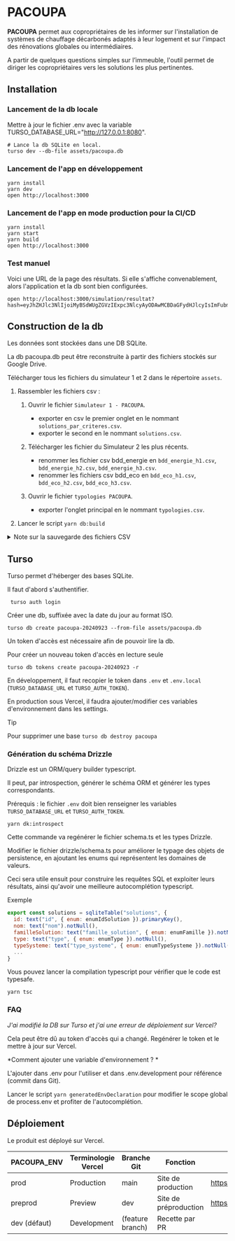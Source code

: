 # PACOUPA

**PACOUPA** permet aux copropriétaires de les informer sur l'installation de systèmes de chauffage décarbonés adaptés à leur logement et sur l'impact des rénovations globales ou intermédiaires.

A partir de quelques questions simples sur l’immeuble, l'outil permet de diriger les copropriétaires vers les solutions les plus pertinentes.

## Installation

### Lancement de la db locale

Mettre à jour le fichier .env avec la variable TURSO_DATABASE_URL="http://127.0.0.1:8080".

```shell
# Lance la db SQLite en local.
turso dev --db-file assets/pacoupa.db 
```

### Lancement de l'app en développement

```shell
yarn install
yarn dev
open http://localhost:3000
```

### Lancement de l'app en mode production pour la CI/CD

```shell
yarn install        
yarn start
yarn build
open http://localhost:3000
```

### Test manuel

Voici une URL de la page des résultats. 
Si elle s'affiche convenablement, alors l'application et la db sont bien configurées.

```shell
open http://localhost:3000/simulation/resultat?hash=eyJhZHJlc3NlIjoiMyBSdWUgZGVzIExpc3NlcyAyODAwMCBDaGFydHJlcyIsImFubmVlIjoxOTcwLCJyZW5vdmF0aW9uIjpbXSwibmJMb2dlbWVudHMiOjMwLCJwb3NzZWRlRXNwYWNlc0V4dGVyaWV1cnNDb21tdW5zIjoiTm9uIiwicG9zc2VkZUVzcGFjZXNFeHRlcmlldXJzUGVyc29ubmVscyI6Ik91aSIsImVzcGFjZXNFeHRlcmlldXJzUGVyc29ubmVscyI6WyJiYWxjb24iXSwidHlwZUNIIjoiaW5kaXZpZHVlbCIsImVuZXJnaWVDSCI6ImdheiIsImVtZXR0ZXVyIjoicmFkaWF0ZXVycyIsInR5cGVFQ1MiOiJpbmRpdmlkdWVsIiwiZW5lcmdpZUVDUyI6ImdheiJ9&travauxNiveauIsolation=Global
```

## Construction de la db

Les données sont stockées dans une DB SQLite.

La db pacoupa.db peut être reconstruite à partir des fichiers stockés sur Google Drive.

Télécharger tous les fichiers du simulateur 1 et 2 dans le répertoire `assets`.

1. Rassembler les fichiers csv : 
    1. Ouvrir le fichier `Simulateur 1 - PACOUPA`.
        - exporter en csv le premier onglet en le nommant `solutions_par_criteres.csv`.
        - exporter le second en le nommant `solutions.csv`.
        
    2. Télécharger les fichier du Simulateur 2 les plus récents. 
        - renommer les fichier csv bdd_energie en `bdd_energie_h1.csv`, `bdd_energie_h2.csv`, `bdd_energie_h3.csv`.
        - renommer les fichiers csv bdd_eco en `bdd_eco_h1.csv`, `bdd_eco_h2.csv`, `bdd_eco_h3.csv`.

    3. Ouvrir le fichier `typologies PACOUPA`.
        - exporter l'onglet principal en le nommant `typologies.csv`.

2. Lancer le script `yarn db:build`

<details>
    <summary>Note sur la sauvegarde des fichiers CSV</summary>

    À chaque fois qu'un fichier pacoupa.db est créé, et à minima, quand il est utilisé en production (cf. plus loin sur l'hébergement Turso), il est conseillé de stocker l'ensemble des fichiers csv dans le répertoire `PACOUPA/Backup csv/[YYYYMMDD]` afin de pouvoir à tout moment de retrouver les fichiers sources ou bien de reconstituer le fichier SQLite.
    
</details>

## Turso

Turso permet d'héberger des bases SQLite.

Il faut d'abord s'authentifier.

```shell
 turso auth login
```

Créer une db, suffixée avec la date du jour au format ISO.

```shell
turso db create pacoupa-20240923 --from-file assets/pacoupa.db
```

Un token d'accès est nécessaire afin de pouvoir lire la db.

Pour créer un nouveau token d'accès en lecture seule
```shell
turso db tokens create pacoupa-20240923 -r 
```

En développement, il faut recopier le token dans `.env` et `.env.local` (`TURSO_DATABASE_URL` et `TURSO_AUTH_TOKEN`).

En production sous Vercel, il faudra ajouter/modifier ces variables d'environnement dans les settings.

> [!Tip]  
> Pour supprimer une base `turso db destroy pacoupa`

### Génération du schéma Drizzle

Drizzle est un ORM/query builder typescript.

Il peut, par introspection, générer le schéma ORM et générer les types correspondants.

Prérequis : le fichier `.env` doit bien renseigner les variables `TURSO_DATABASE_URL` et `TURSO_AUTH_TOKEN`.


```shell
yarn dk:introspect
```

Cette commande va regénérer le fichier schema.ts et les types Drizzle.

Modifier le fichier drizzle/schema.ts pour améliorer le typage des objets de persistence, en ajoutant les enums qui représentent les domaines de valeurs. 

Ceci sera utile ensuit pour construire les requêtes SQL et exploiter leurs résultats, ainsi qu'avoir une meilleure autocomplétion typescript.

Exemple

```js
export const solutions = sqliteTable("solutions", {
  id: text("id", { enum: enumIdSolution }).primaryKey(),
  nom: text("nom").notNull(),
  familleSolution: text("famille_solution", { enum: enumFamille }).notNull(),
  type: text("type", { enum: enumType }).notNull(),
  typeSysteme: text("type_systeme", { enum: enumTypeSysteme }).notNull(),
  ...
}

```

Vous pouvez lancer la compilation typescript pour vérifier que le code est typesafe.

```shell
yarn tsc
```

### FAQ

*J'ai modifié la DB sur Turso et j'ai une erreur de déploiement sur Vercel?*

Cela peut être dû au token d'accès qui a changé. 
Regénérer le token et le mettre à jour sur Vercel.

*Comment ajouter une variable d'environnement ? *

L'ajouter dans .env pour l'utiliser et dans .env.development pour référence (commit dans Git).

Lancer le script `yarn generatedEnvDeclaration` pour modifier le scope global de process.env et profiter de l'autocomplétion.

## Déploiement

Le produit est déployé sur Vercel.

| PACOUPA_ENV | Terminologie Vercel | Branche Git | Fonction | URL |
| --- | --- | --- | --- | --- |
| prod | Production | main | Site de production | https://pacoupa.ademe.fr/ |
| preprod | Preview | dev | Site de préproduction | https://pacoupa.ademe.vercel.app/ |
| dev (défaut) | Development | (feature branch) | Recette par PR |  |



